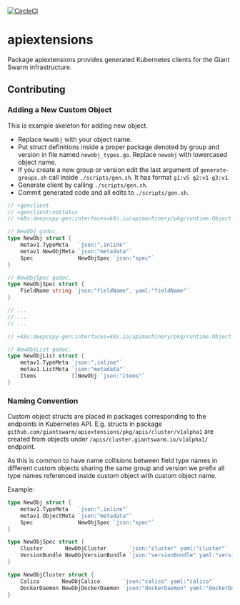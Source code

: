 [![CircleCI](https://circleci.com/gh/giantswarm/apiextensions.svg?&style=shield&circle-token=880450a6e0265218c2b1f8540e280599500bb1a6)](https://circleci.com/gh/giantswarm/apiextensions)

# apiextensions

Package apiextensions provides generated Kubernetes clients for the Giant Swarm
infrastructure.

## Contributing

### Adding a New Custom Object

This is example skeleton for adding new object.

- Replace `NewObj` with your object name.
- Put struct definitions inside a proper package denoted by group and version
  in file named `newobj_types.go`. Replace `newobj` with lowercased object
  name.
- If you create a new group or version edit the last argument of
  `generate-groups.sh` call inside `./scripts/gen.sh`. It has format
  `g1:v5 g2:v1 g3:v1`.
- Generate client by calling `./scripts/gen.sh`.
- Commit generated code and all edits to `./scripts/gen.sh`.

```go
// +genclient
// +genclient:noStatus
// +k8s:deepcopy-gen:interfaces=k8s.io/apimachinery/pkg/runtime.Object

// NewObj godoc.
type NewObj struct {
	metav1.TypeMeta   `json:",inline"`
	metav1.NewObjMeta `json:"metadata"`
	Spec              NewObjSpec `json:"spec"`
}

// NewObjSpec godoc.
type NewObjSpec struct {
	FieldName string `json:"fieldName", yaml:"fieldName"`
}

// ...
// ...
// ...

// +k8s:deepcopy-gen:interfaces=k8s.io/apimachinery/pkg/runtime.Object

// NewObjList godoc.
type NewObjList struct {
	metav1.TypeMeta `json:",inline"`
	metav1.ListMeta `json:"metadata"`
	Items           []NewObj `json:"items"`
}
```

### Naming Convention

Custom object structs are placed in packages corresponding to the endpoints in
Kubernetes API. E.g. structs in package
`github.com/giantswarm/apiextensions/pkg/apis/cluster/v1alpha1` are created
from objects under `/apis/cluster.giantswarm.io/v1alpha1/` endpoint.

As this is common to have name collisions between field type names in different
custom objects sharing the same group and version we prefix all type names
referenced inside custom object with custom object name.

Example:

```go
type NewObj struct {
	metav1.TypeMeta   `json:",inline"`
	metav1.ObjectMeta `json:"metadata"`
	Spec              NewObjSpec `json:"spec"`
}

type NewObjSpec struct {
	Cluster       NewObjCluster       `json:"cluster" yaml:"cluster"`
	VersionBundle NewObjVersionBundle `json:"versionBundle" yaml:"versionBundle"`
}

type NewObjCluster struct {
	Calico       NewObjCalico       `json:"calico" yaml:"calico"`
	DockerDaemon NewObjDockerDaemon `json:"dockerDaemon" yaml:"dockerDaemon"`
}
```
